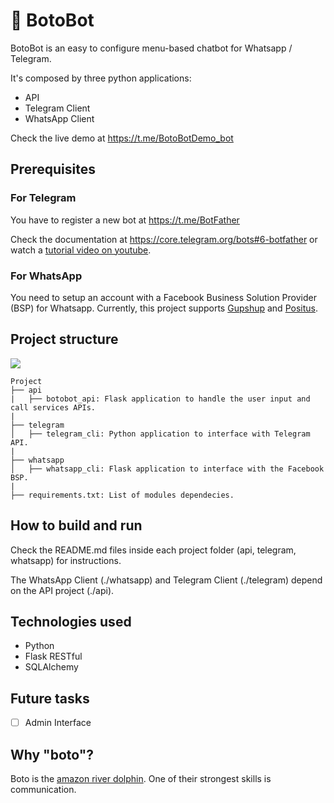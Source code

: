 # 🐬 BotoBot
BotoBot is an easy to configure menu-based chatbot for Whatsapp / Telegram.

It's composed by three python applications:
- API
- Telegram Client
- WhatsApp Client

Check the live demo at https://t.me/BotoBotDemo_bot

## Prerequisites
### For Telegram
You have to register a new bot at https://t.me/BotFather

Check the documentation at https://core.telegram.org/bots#6-botfather or watch a <a href='https://www.youtube.com/results?search_query=botfather' target='_blank'>tutorial video on youtube</a>.

### For WhatsApp
You need to setup an account with a Facebook Business Solution Provider (BSP) for Whatsapp. Currently, this project supports <a href='https://gupshup.io' target='_blank'>Gupshup</a> and <a href='https://www.positus.com.br'>Positus</a>.

## Project structure
<img src="https://abnatal.com/github/botobot_diagram.jpg"></img>
```
Project
├── api
|   ├── botobot_api: Flask application to handle the user input and call services APIs.
|
├── telegram
│   ├── telegram_cli: Python application to interface with Telegram API.
|
├── whatsapp
│   ├── whatsapp_cli: Flask application to interface with the Facebook BSP.
|
├── requirements.txt: List of modules dependecies.
```

## How to build and run
Check the README.md files inside each project folder (api, telegram, whatsapp) for instructions.

The WhatsApp Client  (./whatsapp) and Telegram Client (./telegram) depend on the API project (./api).

## Technologies used
- Python
- Flask RESTful
- SQLAlchemy

## Future tasks

- [ ] Admin Interface

## Why "boto"?
Boto is the <a href='https://marinemammalscience.org/facts/inia-geoffrensis'>amazon river dolphin</a>. One of their strongest skills is communication.
